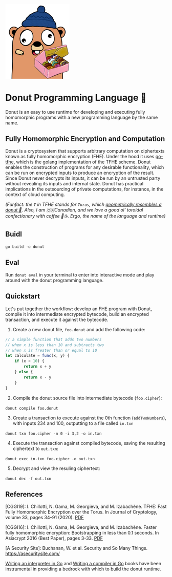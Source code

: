 <img src="img/gopher.png" alt="FHE Gopher" width="200"/>

# Donut Programming Language 🍩
Donut is an easy to use runtime for developing and executing fully homomorphic programs with a new programming language by the same name.

## Fully Homomorphic Encryption and Computation
Donut is a cryptosystem that supports arbitrary computation on ciphertexts known as fully homomorphic encryption (FHE). Under the hood it uses [go-tfhe](https://github.com/thedonutfactory/go-tfhe), which is the golang implementation of the TFHE scheme. Donut enables the construction of programs for any desirable functionality, which can be run on encrypted inputs to produce an encryption of the result. Since Donut never decrypts its inputs, it can be run by an untrusted party without revealing its inputs and internal state. Donut has practical implications in the outsourcing of private computations, for instance, in the context of cloud computing.

*(Funfact: the `T` in TFHE stands for `Torus`, which [geometrically resembles a donut 🍩](https://mathworld.wolfram.com/Torus.html). Also, I am 🇨🇦Canadian, and we love a good ol' toroidal confectionary with coffee 🍩☕. Ergo, the name of the language and runtime)*

## Buidl

`go build -o donut`

## Eval

Run `donut eval` in your terminal to enter into interactive mode and play around with the donut programming language.

## Quickstart

Let's put together the workflow: develop an FHE program with Donut, compile it into intermediate encrypted bytecode, build an encrypted transaction, and execute it against the bytecode.

1. Create a new donut file, `foo.donut` and add the following code:

```js
// a simple function that adds two numbers
// when x is less than 10 and subtracts two
// when x is freater than or equal to 10
let calculate = func(x, y) {
    if (x < 10) {
        return x + y
    } else {
        return x - y
    }
}
```

2. Compile the donut source file into intermediate bytecode (`foo.cipher`):

`donut compile foo.donut`

3. Create a transaction to execute against the 0th function (`addTwoNumbers`), with inputs 234 and 100, outputting to a file called `in.txn`

`donut txn foo.cipher -n 0 -i 3,2 -o in.txn`

4. Execute the transaction against compiled bytecode, saving the resulting ciphertext to `out.txn`:

`donut exec in.txn foo.cipher -o out.txn`

5. Decrypt and view the resuling ciphertext:

`donut dec -f out.txn`

## References

[CGGI19]: I. Chillotti, N. Gama, M. Georgieva, and M. Izabachène. TFHE: Fast Fully Homomorphic Encryption over the Torus. In Journal of Cryptology, volume 33, pages 34–91 (2020). [PDF](https://eprint.iacr.org/2018/421.pdf)

[CGGI16]: I. Chillotti, N. Gama, M. Georgieva, and M. Izabachène. Faster fully homomorphic encryption: Bootstrapping in less than 0.1 seconds. In Asiacrypt 2016 (Best Paper), pages 3-33. [PDF](https://eprint.iacr.org/2016/870.pdf)

[A Security Site]: Buchanan, W. et al. Security and So Many Things. https://asecuritysite.com/

[Writing an interpreter in Go](https://interpreterbook.com) and [Writing a compiler in Go](https://compilerbook.com) books have been instrumental in providing a bedrock with which to build the donut runtime.
